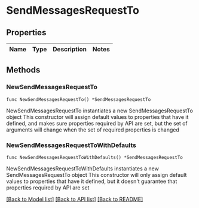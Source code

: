 # SendMessagesRequestTo

## Properties

Name | Type | Description | Notes
------------ | ------------- | ------------- | -------------

## Methods

### NewSendMessagesRequestTo

`func NewSendMessagesRequestTo() *SendMessagesRequestTo`

NewSendMessagesRequestTo instantiates a new SendMessagesRequestTo object
This constructor will assign default values to properties that have it defined,
and makes sure properties required by API are set, but the set of arguments
will change when the set of required properties is changed

### NewSendMessagesRequestToWithDefaults

`func NewSendMessagesRequestToWithDefaults() *SendMessagesRequestTo`

NewSendMessagesRequestToWithDefaults instantiates a new SendMessagesRequestTo object
This constructor will only assign default values to properties that have it defined,
but it doesn't guarantee that properties required by API are set


[[Back to Model list]](../README.md#documentation-for-models) [[Back to API list]](../README.md#documentation-for-api-endpoints) [[Back to README]](../README.md)


